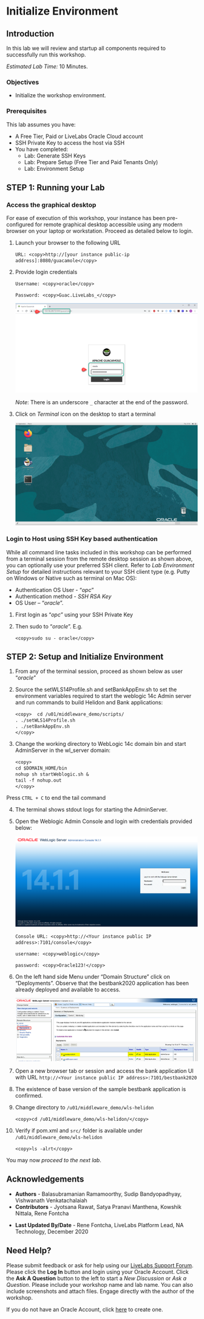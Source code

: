# Initialize Environment

## Introduction

In this lab we will review and startup all components required to successfully run this workshop.

*Estimated Lab Time:* 10 Minutes.

### Objectives
- Initialize the workshop environment.

### Prerequisites
This lab assumes you have:
- A Free Tier, Paid or LiveLabs Oracle Cloud account
- SSH Private Key to access the host via SSH
- You have completed:
    - Lab: Generate SSH Keys
    - Lab: Prepare Setup (Free Tier and Paid Tenants Only)
    - Lab: Environment Setup

## **STEP 1**: Running your Lab
### Access the graphical desktop
For ease of execution of this workshop, your instance has been pre-configured for remote graphical desktop accessible using any modern browser on your laptop or workstation. Proceed as detailed below to login.

1. Launch your browser to the following URL

    ```
    URL: <copy>http://[your instance public-ip address]:8080/guacamole</copy>
    ```

2. Provide login credentials

    ```
    Username: <copy>oracle</copy>
    ```
    ```
    Password: <copy>Guac.LiveLabs_</copy>
    ```

    ![](./images/guacamole-login.png " ")

    *Note*: There is an underscore `_` character at the end of the password.

3. Click on *Terminal* icon on the desktop to start a terminal

    ![](./images/guacamole-landing.png " ")

### Login to Host using SSH Key based authentication
While all command line tasks included in this workshop can be performed from a terminal session from the remote desktop session as shown above, you can optionally use your preferred SSH client. Refer to *Lab Environment Setup* for detailed instructions relevant to your SSH client type (e.g. Putty on Windows or Native such as terminal on Mac OS):
  - Authentication OS User - “*opc*”
  - Authentication method - *SSH RSA Key*
  - OS User – “*oracle*”.

1. First login as “*opc*” using your SSH Private Key

2. Then sudo to “*oracle*”. E.g.

    ```
    <copy>sudo su - oracle</copy>
    ```

## **STEP 2**: Setup and Initialize Environment
1.	From any of the terminal session, proceed as shown below as user “*oracle*”
2.	Source the setWLS14Profile.sh and setBankAppEnv.sh to set the environment variables required to start the weblogic 14c Admin server and run commands to build Helidon and Bank applications:

  	```
  	<copy>  cd /u01/middleware_demo/scripts/
  	. ./setWLS14Profile.sh
  	. ./setBankAppEnv.sh
    </copy>
  	```

3.	Change the working directory to WebLogic 14c domain bin and start AdminServer in the wl_server domain:

    ```
    <copy>
    cd $DOMAIN_HOME/bin
    nohup sh startWeblogic.sh &
    tail -f nohup.out
    </copy>
  	```

Press `CTRL + C` to end the tail command

4.	The terminal shows stdout logs for starting the AdminServer.
3.	Open the Weblogic Admin Console and login with credentials provided below:

    ![](./images/adminconsole.png " ")  

    ```
    Console URL: <copy>http://<Your instance public IP address>:7101/console</copy>
    ```
    ```
    username: <copy>weblogic</copy>
    ```
    ```
    password: <copy>Oracle123!</copy>
    ```

4.	On the left hand side Menu under “Domain Structure” click on “Deployments”. Observe that the bestbank2020 application has been already deployed and available to access.

	![](./images/deployments.png " ")  

5.	Open a new browser tab or session and access the bank application UI with URL `http://<Your instance public IP address>:7101/bestbank2020`
6.	The existence of base version of the sample bestbank application is confirmed.
7.	Change directory to `/u01/middleware_demo/wls-helidon`

  	```
  	<copy>cd /u01/middleware_demo/wls-helidon/</copy>
  	```

8.	Verify if pom.xml and `src/` folder is available under `/u01/middleware_demo/wls-helidon`

  	```
  	<copy>ls -alrt</copy>
  	```

You may now *proceed to the next lab*.

## Acknowledgements

- **Authors** - Balasubramanian Ramamoorthy, Sudip Bandyopadhyay, Vishwanath Venkatachalaiah
- **Contributors** - Jyotsana Rawat, Satya Pranavi Manthena, Kowshik Nittala, Rene Fontcha
* **Last Updated By/Date** - Rene Fontcha, LiveLabs Platform Lead, NA Technology, December 2020

## Need Help?
Please submit feedback or ask for help using our [LiveLabs Support Forum](https://community.oracle.com/tech/developers/categories/converged-database). Please click the **Log In** button and login using your Oracle Account. Click the **Ask A Question** button to the left to start a *New Discussion* or *Ask a Question*.  Please include your workshop name and lab name.  You can also include screenshots and attach files.  Engage directly with the author of the workshop.

If you do not have an Oracle Account, click [here](https://profile.oracle.com/myprofile/account/create-account.jspx) to create one.
